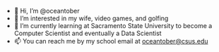 - 👋 Hi, I’m @oceantober
- 👀 I’m interested in my wife, video games, and golfing
- 🌱 I’m currently learning at Sacramento State University to become a Computer Scientist and eventually a Data Scientist
- 📫 You can reach me by my school email at oceantober@csus.edu

<!---
oceantober/oceantober is a ✨ special ✨ repository because its `README.md` (this file) appears on your GitHub profile.
You can click the Preview link to take a look at your changes.
--->
